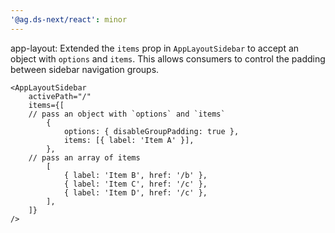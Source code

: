 ```yaml
---
'@ag.ds-next/react': minor
---
```


app-layout: Extended the `items` prop in `AppLayoutSidebar` to accept an object with `options` and `items`. This allows consumers to control the padding between sidebar navigation groups.

```tsx
<AppLayoutSidebar
	activePath="/"
	items={[
    // pass an object with `options` and `items`
		{
			options: { disableGroupPadding: true },
			items: [{ label: 'Item A' }],
		},
    // pass an array of items 
		[
			{ label: 'Item B', href: '/b' },
			{ label: 'Item C', href: '/c' },
			{ label: 'Item D', href: '/c' },
		],
	]}
/>
```